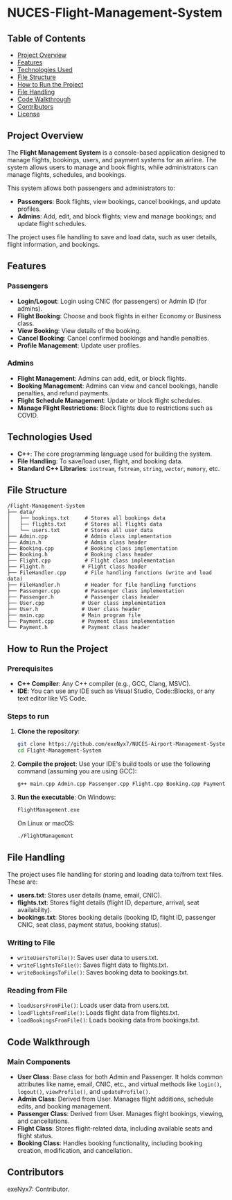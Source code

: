 # NUCES-Flight-Management-System

## Table of Contents

- [Project Overview](#project-overview)
- [Features](#features)
- [Technologies Used](#technologies-used)
- [File Structure](#file-structure)
- [How to Run the Project](#how-to-run-the-project)
- [File Handling](#file-handling)
- [Code Walkthrough](#code-walkthrough)
- [Contributors](#contributors)
- [License](#license)

## Project Overview

The **Flight Management System** is a console-based application designed to manage flights, bookings, users, and payment systems for an airline. The system allows users to manage and book flights, while administrators can manage flights, schedules, and bookings.

This system allows both passengers and administrators to:

- **Passengers**: Book flights, view bookings, cancel bookings, and update profiles.
- **Admins**: Add, edit, and block flights; view and manage bookings; and update flight schedules.

The project uses file handling to save and load data, such as user details, flight information, and bookings.

## Features

### Passengers

- **Login/Logout**: Login using CNIC (for passengers) or Admin ID (for admins).
- **Flight Booking**: Choose and book flights in either Economy or Business class.
- **View Booking**: View details of the booking.
- **Cancel Booking**: Cancel confirmed bookings and handle penalties.
- **Profile Management**: Update user profiles.

### Admins

- **Flight Management**: Admins can add, edit, or block flights.
- **Booking Management**: Admins can view and cancel bookings, handle penalties, and refund payments.
- **Flight Schedule Management**: Update or block flight schedules.
- **Manage Flight Restrictions**: Block flights due to restrictions such as COVID.

## Technologies Used

- **C++**: The core programming language used for building the system.
- **File Handling**: To save/load user, flight, and booking data.
- **Standard C++ Libraries**: `iostream`, `fstream`, `string`, `vector`, `memory`, etc.

## File Structure

```
/Flight-Management-System
├── data/
│   ├── bookings.txt     # Stores all bookings data
│   ├── flights.txt      # Stores all flights data
│   └── users.txt        # Stores all user data
├── Admin.cpp            # Admin class implementation
├── Admin.h              # Admin class header
├── Booking.cpp          # Booking class implementation
├── Booking.h            # Booking class header
├── Flight.cpp           # Flight class implementation
├── Flight.h            # Flight class header
├── FileHandler.cpp      # File handling functions (write and load data)
├── FileHandler.h        # Header for file handling functions
├── Passenger.cpp        # Passenger class implementation
├── Passenger.h          # Passenger class header
├── User.cpp            # User class implementation
├── User.h              # User class header
├── main.cpp            # Main program file
├── Payment.cpp         # Payment class implementation
└── Payment.h           # Payment class header
```

## How to Run the Project

### Prerequisites

- **C++ Compiler**: Any C++ compiler (e.g., GCC, Clang, MSVC).
- **IDE**: You can use any IDE such as Visual Studio, Code::Blocks, or any text editor like VS Code.

### Steps to run

1. **Clone the repository**:

   ```bash
   git clone https://github.com/exeNyx7/NUCES-Airport-Management-System
   cd Flight-Management-System
   ```

2. **Compile the project**:
   Use your IDE's build tools or use the following command (assuming you are using GCC):

   ```bash
   g++ main.cpp Admin.cpp Passenger.cpp Flight.cpp Booking.cpp Payment.cpp User.cpp FileHandler.cpp -o FlightManagement
   ```

3. **Run the executable**:
   On Windows:

   ```bash
   FlightManagement.exe
   ```

   On Linux or macOS:

   ```bash
   ./FlightManagement
   ```

## File Handling

The project uses file handling for storing and loading data to/from text files. These are:

- **users.txt**: Stores user details (name, email, CNIC).
- **flights.txt**: Stores flight details (flight ID, departure, arrival, seat availability).
- **bookings.txt**: Stores booking details (booking ID, flight ID, passenger CNIC, seat class, payment status, booking status).

### Writing to File

- `writeUsersToFile()`: Saves user data to users.txt.
- `writeFlightsToFile()`: Saves flight data to flights.txt.
- `writeBookingsToFile()`: Saves booking data to bookings.txt.

### Reading from File

- `loadUsersFromFile()`: Loads user data from users.txt.
- `loadFlightsFromFile()`: Loads flight data from flights.txt.
- `loadBookingsFromFile()`: Loads booking data from bookings.txt.

## Code Walkthrough

### Main Components

- **User Class**: Base class for both Admin and Passenger. It holds common attributes like name, email, CNIC, etc., and virtual methods like `login()`, `logout()`, `viewProfile()`, and `updateProfile()`.
- **Admin Class**: Derived from User. Manages flight additions, schedule edits, and booking management.
- **Passenger Class**: Derived from User. Manages flight bookings, viewing, and cancellations.
- **Flight Class**: Stores flight-related data, including available seats and flight status.
- **Booking Class**: Handles booking functionality, including booking creation, modification, and cancellation.

## Contributors

exeNyx7: Contributor.
